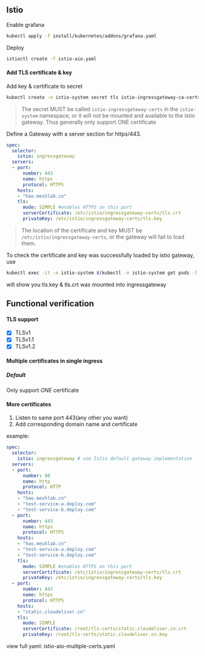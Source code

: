 ## Istio

Enable grafana
```bash
kubectl apply -f install/kubernetes/addons/grafana.yaml
```

Deploy
```bash
istioctl create -f istio-aio.yaml
```

#### Add TLS certificate & key
Add key & certificate to secret
```bash
kubectl create -n istio-system secret tls istio-ingressgateway-ca-certs --key hao.meshlab.cn.key --cert hao.meshlab.cn.crt
```
> The secret MUST be called `istio-ingressgateway-certs` in the `istio-system` namespace, or it will not be mounted and available to the Istio gateway.
> Thus generally only support ONE certificate

Define a Gateway with a server section for https/443.
```yaml
spec:
  selector:
    istio: ingressgateway
  servers:
  - port:
      number: 443
      name: https
      protocol: HTTPS
    hosts:
    - "hao.meshlab.cn"
    tls:
      mode: SIMPLE #enables HTTPS on this port
      serverCertificate: /etc/istio/ingressgateway-certs/tls.crt
      privateKey: /etc/istio/ingressgateway-certs/tls.key
```
> The location of the certificate and key MUST be `/etc/istio/ingressgateway-certs`, or the gateway will fail to load them.

To check the certificate and key was successfully loaded by istio gateway, use
```bash
kubectl exec -it -n istio-system $(kubectl -n istio-system get pods -l istio=ingressgateway -o jsonpath='{.items[0].metadata.name}') -- ls -al /etc/istio/ingressgateway-certs
```
will show you tls.key & tls.crt was mounted into ingressgateway

## Functional verification
#### TLS support
- [x] TLSv1
- [x] TLSv1.1
- [x] TLSv1.2

#### Multiple certificates in single ingress
##### Default 
Only support *ONE* certificate

#### More certificates
1. Listen to same port 443(any other you want)
2. Add corresponding domain name and certificate

example:
```yaml
spec:
  selector:
    istio: ingressgateway # use Istio default gateway implementation
  servers:
  - port:
      number: 80
      name: http
      protocol: HTTP
    hosts:
    - "hao.meshlab.cn"
    - "test-service-a.deploy.com"
    - "test-service-b.deploy.com"
  - port:
      number: 443
      name: https
      protocol: HTTPS
    hosts:
    - "hao.meshlab.cn"
    - "test-service-a.deploy.com"
    - "test-service-b.deploy.com"
    tls:
      mode: SIMPLE #enables HTTPS on this port
      serverCertificate: /etc/istio/ingressgateway-certs/tls.crt
      privateKey: /etc/istio/ingressgateway-certs/tls.key
  - port:
      number: 443
      name: https
      protocol: HTTPS
    hosts:
    - "static.cloudeliver.cn"
    tls:
      mode: SIMPLE
      serverCertificate: /root/tls-certs/static.cloudeliver.cn.crt
      privateKey: /root/tls-certs/static.cloudeliver.cn.key
```

view full yaml: istio-aio-mulitple-certs.yaml
